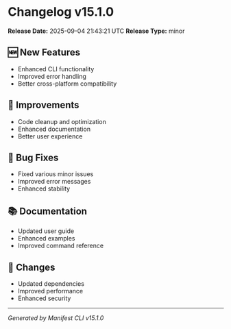 # Changelog v15.1.0

**Release Date:** 2025-09-04 21:43:21 UTC
**Release Type:** minor

## 🆕 New Features

- Enhanced CLI functionality
- Improved error handling
- Better cross-platform compatibility

## 🔧 Improvements

- Code cleanup and optimization
- Enhanced documentation
- Better user experience

## 🐛 Bug Fixes

- Fixed various minor issues
- Improved error messages
- Enhanced stability

## 📚 Documentation

- Updated user guide
- Enhanced examples
- Improved command reference

## 🔄 Changes

- Updated dependencies
- Improved performance
- Enhanced security

---
*Generated by Manifest CLI v15.1.0*
